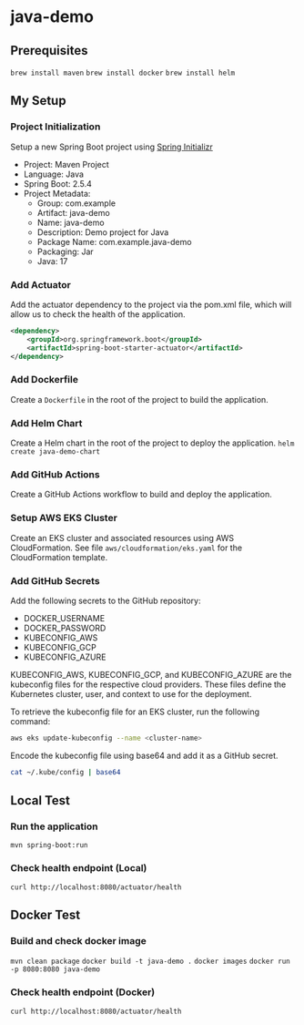 # java-demo

## Prerequisites

`brew install maven`
`brew install docker`
`brew install helm`

## My Setup

### Project Initialization

Setup a new Spring Boot project using [Spring Initializr](https://start.spring.io/)

- Project: Maven Project
- Language: Java
- Spring Boot: 2.5.4
- Project Metadata:
  - Group: com.example
  - Artifact: java-demo
  - Name: java-demo
  - Description: Demo project for Java
  - Package Name: com.example.java-demo
  - Packaging: Jar
  - Java: 17

### Add Actuator

Add the actuator dependency to the project via the pom.xml file, which will allow us to check the health of the application.

```xml
<dependency>
    <groupId>org.springframework.boot</groupId>
    <artifactId>spring-boot-starter-actuator</artifactId>
</dependency>
```

### Add Dockerfile

Create a `Dockerfile` in the root of the project to build the application.

### Add Helm Chart

Create a Helm chart in the root of the project to deploy the application.
`helm create java-demo-chart`

### Add GitHub Actions

Create a GitHub Actions workflow to build and deploy the application.

### Setup AWS EKS Cluster

Create an EKS cluster and associated resources using AWS CloudFormation.
See file `aws/cloudformation/eks.yaml` for the CloudFormation template.

### Add GitHub Secrets

Add the following secrets to the GitHub repository:

- DOCKER_USERNAME
- DOCKER_PASSWORD
- KUBECONFIG_AWS
- KUBECONFIG_GCP
- KUBECONFIG_AZURE

KUBECONFIG_AWS, KUBECONFIG_GCP, and KUBECONFIG_AZURE are the kubeconfig files for the respective cloud providers. These files define the Kubernetes cluster, user, and context to use for the deployment.

To retrieve the kubeconfig file for an EKS cluster, run the following command:

```bash
aws eks update-kubeconfig --name <cluster-name>
```

Encode the kubeconfig file using base64 and add it as a GitHub secret.

```bash
cat ~/.kube/config | base64
```

## Local Test

### Run the application

`mvn spring-boot:run`

### Check health endpoint (Local)

`curl http://localhost:8080/actuator/health`

## Docker Test

### Build and check docker image

`mvn clean package`
`docker build -t java-demo .`
`docker images`
`docker run -p 8080:8080 java-demo`

### Check health endpoint (Docker)

`curl http://localhost:8080/actuator/health`
